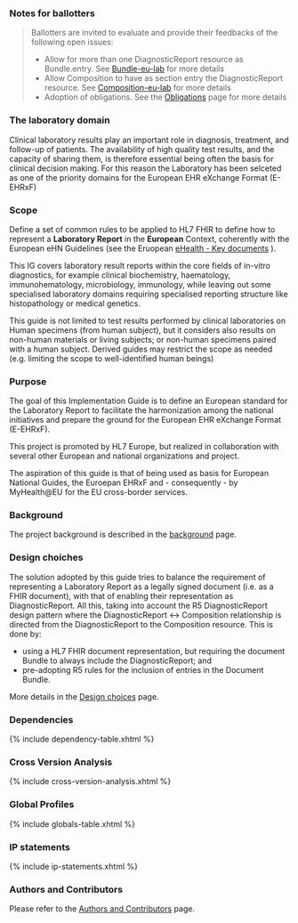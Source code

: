 

### Notes for ballotters

<div xmlns="http://www.w3.org/1999/xhtml"
	xmlns:xsi="http://www.w3.org/2001/XMLSchema-instance">
	<blockquote class="stu-note">
		<p>Ballotters are invited to evaluate and provide their feedbacks of the following open issues:</p>
		<ul>
			<li>Allow for more than one DiagnosticReport resource as Bundle.entry. See <a href="StructureDefinition-Bundle-eu-lab.html">Bundle-eu-lab</a> for more details</li>
			<li>Allow Composition to have as section entry the DiagnosticReport resource.  See <a href="StructureDefinition-Composition-eu-lab.html">Composition-eu-lab</a> for more details</li>
			<li>Adoption of obligations. See the <a href="obligations.html">Obligations</a> page for more details</li>
		</ul>
	</blockquote>
</div>


### The laboratory domain
Clinical laboratory results play an important role in diagnosis, treatment, and follow-up of patients. 
The availability of high quality test results, and the capacity of sharing them, is therefore essential being often the basis for clinical decision making.
For this reason the Laboratory has been selceted as one of the priority domains for the European EHR eXchange Format (E-EHRxF) 

### Scope

Define a set of common rules to be applied to HL7 FHIR to define how to represent a **Laboratory Report** in the **European** Context, coherently with the European eHN Guidelines (see the Eruopean [eHealth - Key documents](https://health.ec.europa.eu/ehealth-digital-health-and-care/key-documents_en) ).

This IG covers laboratory result reports within the core fields of in-vitro diagnostics, for example clinical biochemistry, haematology, immunohematology, microbiology, immunology, while leaving out some specialised laboratory domains requiring specialised reporting structure like histopathology or medical genetics.

This guide is not limited to test results performed by clinical laboratories on Human specimens (from human subject), but it considers also results on non-human materials or living subjects; or non-human specimens paired with a human subject. Derived guides may restrict the scope as needed (e.g. limiting the scope to well-identified human beings)

### Purpose
The goal of this Implementation Guide is to define an European standard for the Laboratory Report to facilitate the harmonization among the national initiatives and prepare the ground for the European EHR eXchange Format (E-EHRxF).

This project is promoted by HL7 Europe, but realized in collaboration with several other European and national organizations and project.

The aspiration of this guide is that of being used as basis for European National Guides, the Euroepan EHRxF and - consequently - by MyHealth@EU for the EU cross-border services.

### Background

The project background is described in the [background](background.html) page.

### Design choiches

The solution adopted by this guide tries to balance the requirement of representing a Laboratory Report as a legally signed document (i.e. as a FHIR document), with that of enabling their representation as DiagnosticReport. All this, taking into account the R5 DiagnosticReport design pattern where the DiagnosticReport <-> Composition relationship is directed from the DiagnosticReport to the Composition resource.
This is done by:
- using a HL7 FHIR document representation, but requiring the document Bundle to always include the DiagnosticReport; and
- pre-adopting R5 rules for the inclusion of entries in the Document Bundle.

More details in the [Design choices](design-choice.html) page.

### Dependencies

{% include dependency-table.xhtml %}

### Cross Version Analysis

{% include cross-version-analysis.xhtml %}

### Global Profiles

{% include globals-table.xhtml %}

### IP statements

{% include ip-statements.xhtml %}

### Authors and Contributors

Please refer to the [Authors and Contributors](contributors.html) page.
